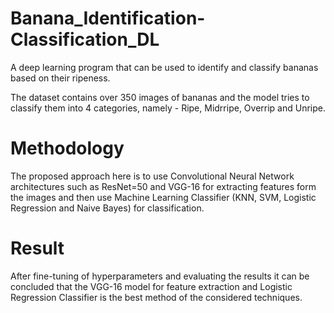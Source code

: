 # Banana_Identification-Classification_DL
A deep learning program that can be used to identify and classify bananas based on their ripeness.

The dataset contains over 350 images of bananas and the model tries to classify them into 4 categories, namely - Ripe, Midrripe, Overrip and Unripe. 

# Methodology 
The proposed approach here is to use Convolutional Neural Network architectures such as ResNet=50 and VGG-16 for extracting features form the images and then use Machine Learning Classifier (KNN, SVM, Logistic Regression and Naive Bayes) for classification.

# Result
After fine-tuning of hyperparameters and evaluating the results it can be concluded that the VGG-16 model for feature extraction and Logistic Regression Classifier is the best method of the considered techniques.  
